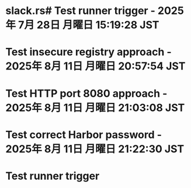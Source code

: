 # slack.rs# Test runner trigger - 2025年  7月 28日 月曜日 15:19:28 JST
# Test insecure registry approach - 2025年  8月 11日 月曜日 20:57:54 JST
# Test HTTP port 8080 approach - 2025年  8月 11日 月曜日 21:03:08 JST
# Test correct Harbor password - 2025年  8月 11日 月曜日 21:22:30 JST
# Test runner trigger
